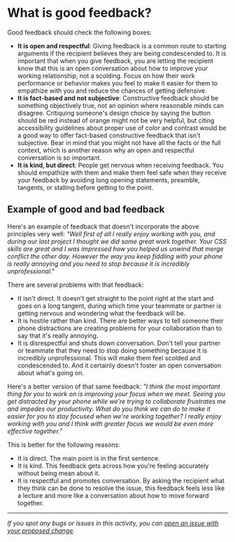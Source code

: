 # What is good feedback?

Good feedback should check the following boxes:

- **It is open and respectful**: Giving feedback is a common route to starting arguments if the recipient believes they are being condescended to. It is important that when you give feedback, you are letting the recipient know that this is an open conversation about how to improve your working relationship, not a scolding. Focus on how their work performance or behavior makes you feel to make it easier for them to empathize with you and reduce the chances of getting defensive.
- **It is fact-based and not subjective**: Constructive feedback should be something objectively true, not an opinion where reasonable minds can disagree. Critiquing someone's design choice by saying the button should be red instead of orange might not be very helpful, but citing accessibility guidelines about proper use of color and contrast would be a good way to offer fact-based constructive feedback that isn't subjective. Bear in mind that you might not have all the facts or the full context, which is another reason why an open and respectful conversation is so important.
- **It is kind, but direct**: People get nervous when receiving feedback. You should empathize with them and make them feel safe when they receive your feedback by avoiding long opening statements, preamble, tangents, or stalling before getting to the point.

## Example of good and bad feedback

Here's an example of feedback that doesn't incorporate the above principles very well: *"Well first of all I really enjoy working with you, and during our last project I thought we did some great work together. Your CSS skills are great and I was impressed how you helped us unwind that merge conflict the other day. However the way you keep fiddling with your phone is really annoying and you need to stop because it is incredibly unprofessional."*

There are several problems with that feedback:

- It isn't direct. It doesn't get straight to the point right at the start and goes on a long tangent, during which time your teammate or partner is getting nervous and wondering what the feedback will be.
- It is hostile rather than kind. There are better ways to tell someone their phone distractions are creating problems for your collaboration than to say that it's really annoying.
- It is disrespectful and shuts down conversation. Don't tell your partner or teammate that they need to stop doing something because it is incredibly unprofessional. This will make them feel scolded and condescended to. And it certainly doesn't foster an open conversation about what's going on.

Here's a better version of that same feedback: *"I think the most important thing for you to work on is improving your focus when we meet. Seeing you get distracted by your phone while we're trying to collaborate frustrates me and impedes our productivity. What do you think we can do to make it easier for you to stay focused when we're working together? I really enjoy working with you and I think with greater focus we would be even more effective together."*

This is better for the following reasons:

- It is direct. The main point is in the first sentence.
- It is kind. This feedback gets across how you're feeling accurately without being mean about it.
- It is respectful and promotes conversation. By asking the recipient what they think can be done to resolve the issue, this feedback feels less like a lecture and more like a conversation about how to move forward together.


------

_If you spot any bugs or issues in this activity, you can [open an issue with your proposed change](https://github.com/microverseinc/curriculum-transversal-skills/blob/main/git-github/articles/open_issue.md)._

